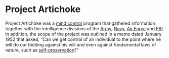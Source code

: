 # Project Artichoke

Project Artichoke was a [mind control](https://en.wikipedia.org/wiki/Brainwashing "Brainwashing") program that gathered information together with the intelligence divisions of the [Army](https://en.wikipedia.org/wiki/United_States_Army "United States Army"), [Navy](https://en.wikipedia.org/wiki/United_States_Navy "United States Navy"), [Air Force](https://en.wikipedia.org/wiki/United_States_Air_Force "United States Air Force") and [FBI](https://en.wikipedia.org/wiki/Federal_Bureau_of_Investigation "Federal Bureau of Investigation"). In addition, the scope of the project was outlined in a memo dated January 1952 that asked, "Can we get control of an individual to the point where he will do our bidding against his will and even against fundamental laws of nature, such as [self-preservation](https://en.wikipedia.org/wiki/Self-preservation "Self-preservation")?"